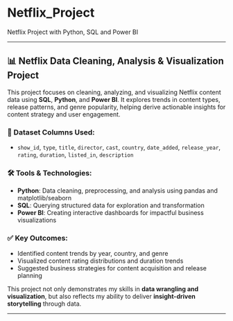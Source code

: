 # Netflix_Project
Netflix Project with Python, SQL and Power BI

---

## 📊 Netflix Data Cleaning, Analysis & Visualization Project

This project focuses on cleaning, analyzing, and visualizing Netflix content data using **SQL**, **Python**, and **Power BI**. It explores trends in content types, release patterns, and genre popularity, helping derive actionable insights for content strategy and user engagement.

### 🧾 Dataset Columns Used:

* `show_id`, `type`, `title`, `director`, `cast`, `country`, `date_added`,
  `release_year`, `rating`, `duration`, `listed_in`, `description`

### 🛠️ Tools & Technologies:

* **Python**: Data cleaning, preprocessing, and analysis using pandas and matplotlib/seaborn
* **SQL**: Querying structured data for exploration and transformation
* **Power BI**: Creating interactive dashboards for impactful business visualizations

### ✅ Key Outcomes:

* Identified content trends by year, country, and genre
* Visualized content rating distributions and duration trends
* Suggested business strategies for content acquisition and release planning

This project not only demonstrates my skills in **data wrangling and visualization**, but also reflects my ability to deliver **insight-driven storytelling** through data.

---
